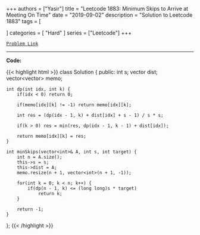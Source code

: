 
+++
authors = ["Yasir"]
title = "Leetcode 1883: Minimum Skips to Arrive at Meeting On Time"
date = "2019-09-02"
description = "Solution to Leetcode 1883"
tags = [
    
]
categories = [
    "Hard"
]
series = ["Leetcode"]
+++



[`Problem Link`](https://leetcode.com/problems/minimum-skips-to-arrive-at-meeting-on-time/description/)

---

**Code:**

{{< highlight html >}}
class Solution {
public:
    int s;
    vector<int> dist;
    vector<vector<int>> memo;
    
    int dp(int idx, int k) {
        if(idx < 0) return 0;
        
        if(memo[idx][k] != -1) return memo[idx][k];

        int res = (dp(idx - 1, k) + dist[idx] + s - 1) / s * s;
        
        if(k > 0) res = min(res, dp(idx - 1, k - 1) + dist[idx]);
        
        return memo[idx][k] = res;
    }

    int minSkips(vector<int>& A, int s, int target) {
        int n = A.size();
        this->s = s;
        this->dist = A;
        memo.resize(n + 1, vector<int>(n + 1, -1));
        
        for(int k = 0; k < n; k++) {
            if(dp(n - 1, k) <= (long long)s * target)
                return k;
        }

        return -1;
    }
};
{{< /highlight >}}

